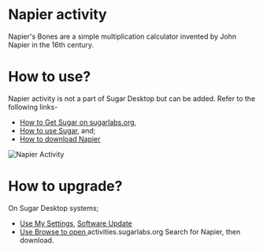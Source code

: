 Napier activity 
===============

Napier's Bones are a simple multiplication calculator invented by John Napier in the 16th century.

How to use?
===============

Napier activity is not a part of Sugar Desktop but can be added. Refer to the following links-

* [How to Get Sugar on sugarlabs.org](https://sugarlabs.org/), 
* [How to use Sugar](https://help.sugarlabs.org/), and;
* [How to download Napier](https://activities.sugarlabs.org/en-US/sugar/addon/4429) 

<img src="screenshots/en/1.png" title="Napier Activity">

How to upgrade?
===============
On Sugar Desktop systems;

* [Use My Settings,](https://help.sugarlabs.org/my_settings.html) [Software Update](https://help.sugarlabs.org/my_settings.html#software-update) 
* [Use Browse to open ](https://activities.sugarlabs.org/)activities.sugarlabs.org Search for Napier, then download.
